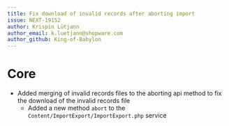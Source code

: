```yaml
---
title: Fix download of invalid records after aborting import
issue: NEXT-19152
author: Krispin Lütjann
author_email: k.luetjann@shopware.com
author_github: King-of-Babylon
---
```

# Core
* Added merging of invalid records files to the aborting api method to fix the download of the invalid records file
    * Added a new method `abort` to the `Content/ImportExport/ImportExport.php` service
